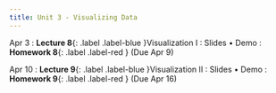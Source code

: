 ```yaml
---
title: Unit 3 - Visualizing Data
---
```


Apr 3
: **Lecture 8**{: .label .label-blue }Visualization I
  : Slides • Demo
: **Homework 8**{: .label .label-red } (Due Apr 9)

Apr 10
: **Lecture 9**{: .label .label-blue }Visualization II
  : Slides • Demo
: **Homework 9**{: .label .label-red } (Due Apr 16)
